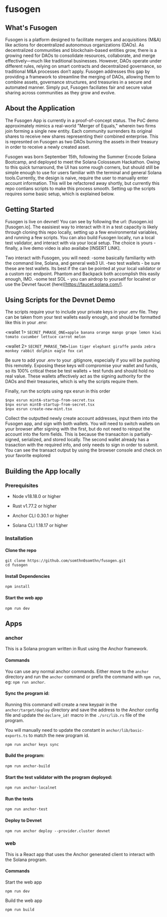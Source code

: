 # fusogen

## What's Fusogen

Fusogen is a platform designed to facilitate mergers and acquisitions (M&A) like actions for decentralized autonomous organizations (DAOs). As decentralized communities and blockchain-based entities grow, there is a growing need for DAOs to consolidate resources, collaborate, and merge effectively—much like traditional businesses. However, DAOs operate under different rules, relying on smart contracts and decentralized governance, so traditional M&A processes don’t apply. Fusogen addresses this gap by providing a framework to streamline the merging of DAOs, allowing them to combine assets, governance structures, and treasuries in a secure and automated manner. Simply put, Fusogen faciliates fair and secure value sharing across communities as they grow and evolve.

## About the Application

The Fusogen App is currently in a proof-of-concept status. The PoC demo approximately mimics a real-world "Merger of Equals," wherein two firms join forming a single new entity. Each community surrenders its original shares to receive new shares representing their combined enterprise. This is represnted on Fusogen as two DAOs burning the assets in their treasury in order to receive a newly created asset.

Fusogen was born September 15th, following the Summer Encode Solana Bootcamp, and deployed to meet the Solana Colosseum Hackathon. Owing to this quick turnaround, the UI has some rough corners, but should still be simple enough to use for users familiar with the terminal and general Solana tools.Currently, the design is naive, require the user to manually enter account information. This will be refactored away shortly, but currently this repo contians scripts to make this process smooth. Setting up the scripts requires some basic setup, which is explained below.


## Getting Started

Fusogen is live on devnet! You can see by following the url: (fusogen.io)[fusogen.io]. The easisiest way to interact with it in a test capacity is likely through cloning this repo locally, setting up a few environmental variables, and running a few scripts. You can also build Fusogen locally, run a local test validator, and interact with via your local setup. The choice is yours - finally, a live demo video is also availabe [INSERT LINK].

Two interact with Fusogen, you will need:
-some basically familiarity with the command line, Solana, and general web3 UI.
-two test wallets - be sure these are test wallets. Its best if the can be pointed at your local validator or a custom rpc endpoint. Phantom and Backpack both accomplish this easily enough, IMO.
-some test SOL - you can airdrop to yourself for localnet or use the Devnet faucet (here)[https://faucet.solana.com/].

## Using Scripts for the Devnet Demo

The scripts require your to include your private keys in your .env file. They can be taken from your test wallets easily enough, and should be formatted like this in your .env:

<wallet 1>
`SECRET_PHRASE_ONE=apple banana orange mango grape lemon kiwi tomato cucumber lettuce carrot melon` 

<wallet 2>
`SECRET_PHRASE_TWO=lion tiger elephant giraffe panda zebra monkey rabbit dolphin eagle fox cat`

Be sure to add your .env to your .gitignore, especially if you will be pushing this remotely. Exposing these keys will compromise your wallet and funds, so its 100% critical these be test wallets + test funds and should hold no real value. These wallets affectively act as the signing authority for the DAOs and their treasuries, which is why the scripts require them. 

Finally, run the scripts using npx esrun in this order

```shell
$npx esrun mintA-startup-from-secret.tsx
$npx esrun mintB-startup-from-secret.tsx
$npx esrun create-new-mint.tsx
```

Collect the outputted newly create account addresses, input them into the Fusogen app, and sign with both wallets. You will need to switch wallets on your browser after signing with the first, but do not need to reinput the account into the form fields. This is because the transaciton is partially-signed, serialized, and stored locally. The second wallet already has a trasaction with the required info, and only needs to sign in order to submit. You can see the transact output by using the browser console and check on your favorite explored

## Building the App locally

### Prerequisites

- Node v18.18.0 or higher

- Rust v1.77.2 or higher
- Anchor CLI 0.30.1 or higher
- Solana CLI 1.18.17 or higher

### Installation

#### Clone the repo

```shell
git clone https://github.com/somthn0somthn/fusogen.git
cd fusogen
```

#### Install Dependencies

```shell
npm install
```

#### Start the web app

```
npm run dev
```

## Apps

### anchor

This is a Solana program written in Rust using the Anchor framework.

#### Commands

You can use any normal anchor commands. Either move to the `anchor` directory and run the `anchor` command or prefix the command with `npm run`, eg: `npm run anchor`.

#### Sync the program id:

Running this command will create a new keypair in the `anchor/target/deploy` directory and save the address to the Anchor config file and update the `declare_id!` macro in the `./src/lib.rs` file of the program.

You will manually need to update the constant in `anchor/lib/basic-exports.ts` to match the new program id.

```shell
npm run anchor keys sync
```

#### Build the program:

```shell
npm run anchor-build
```

#### Start the test validator with the program deployed:

```shell
npm run anchor-localnet
```

#### Run the tests

```shell
npm run anchor-test
```

#### Deploy to Devnet

```shell
npm run anchor deploy --provider.cluster devnet
```

### web

This is a React app that uses the Anchor generated client to interact with the Solana program.

#### Commands

Start the web app

```shell
npm run dev
```

Build the web app

```shell
npm run build
```
